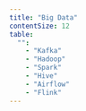 ```yaml
---
title: "Big Data"
contentSize: 12
table:
  "":
    - "Kafka"
    - "Hadoop"
    - "Spark"
    - "Hive"
    - "Airflow"
    - "Flink"
---
```

